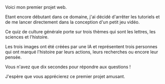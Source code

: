 Voici mon premier projet web.

Etant encore débutant dans ce domaine, j'ai décidé d'arrêter les tutoriels et de me lancer directement dans la conception d'un petit jeu vidéo.

Ce quiz de culture générale porte sur trois thèmes qui sont les lettres, les sciences et l'histoire. 

Les trois images ont été créées par une IA et représentent trois personnes qui ont marqué l'histoire par leurs actions, leurs recherches ou encore leur pensée. 

Vous n'avez que dix secondes pour répondre aux questions ! 

J'espère que vous apprécierez ce premier projet amusant. 

